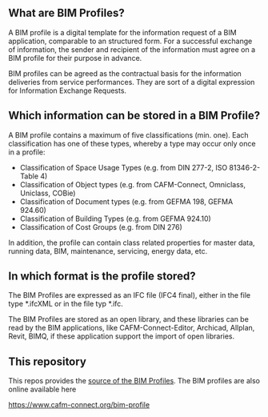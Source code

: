 ## What are BIM Profiles?

A BIM profile is a digital template for the information request of a BIM application, comparable to an structured form. For a successful exchange of information, the sender and recipient of the information must agree on a BIM profile for their purpose in advance.

BIM profiles can be agreed as the contractual basis for the information deliveries from service performances. They are sort of a digital expression for Information Exchange Requests.

## Which information can be stored in a BIM Profile?

A BIM profile contains a maximum of five classifications (min. one). Each classification has one of these types, whereby a type may occur only once in a profile:
* Classification of Space Usage Types (e.g. from DIN 277-2, ISO 81346-2-Table 4)
* Classification of Object types (e.g. from CAFM-Connect, Omniclass, Uniclass, COBie)
* Classification of Document types (e.g. from GEFMA 198, GEFMA 924.60)
* Classification of Building Types (e.g. from GEFMA 924.10)
* Classification of Cost Groups (e.g. from DIN 276)

In addition, the profile can contain class related properties for master data, running data, BIM, maintenance, servicing, energy data, etc.

## In which format is the profile stored?

The BIM Profiles are expressed as an IFC file (IFC4 final), either in the file type *.ifcXML or in the file typ *.ifc.

The BIM Profiles are stored as an open library, and these libraries can be read by the BIM applications, like CAFM-Connect-Editor, Archicad, Allplan, Revit, BIMQ, if these application support the import of open libraries.

## This repository
This repos provides the [source of the BIM Profiles](https://github.com/CAFM-Connect/BIM-Profiles/tree/master/ProfileFiles). The BIM profiles are also online available here

https://www.cafm-connect.org/bim-profile
